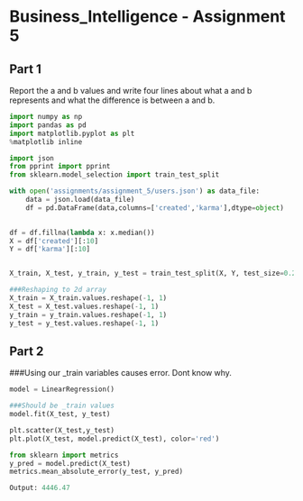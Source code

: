 # Business_Intelligence - Assignment 5

## Part 1

<p>Report the a and b values and write four lines about what a and b represents and what the difference is between a and b.</p>



```python
import numpy as np
import pandas as pd
import matplotlib.pyplot as plt
%matplotlib inline
```


```python
import json
from pprint import pprint
from sklearn.model_selection import train_test_split

with open('assignments/assignment_5/users.json') as data_file:    
    data = json.load(data_file)
    df = pd.DataFrame(data,columns=['created','karma'],dtype=object)
    

df = df.fillna(lambda x: x.median())
X = df['created'][:10]
Y = df['karma'][:10]   


X_train, X_test, y_train, y_test = train_test_split(X, Y, test_size=0.20)

###Reshaping to 2d array
X_train = X_train.values.reshape(-1, 1)
X_test = X_test.values.reshape(-1, 1)
y_train = y_train.values.reshape(-1, 1)
y_test = y_test.values.reshape(-1, 1)

```



## Part 2

###Using our _train variables causes error. Dont know why.


```python
model = LinearRegression()

###Should be _train values 
model.fit(X_test, y_test)
```

```python
plt.scatter(X_test,y_test)
plt.plot(X_test, model.predict(X_test), color='red')
```

```python
from sklearn import metrics
y_pred = model.predict(X_test)
metrics.mean_absolute_error(y_test, y_pred)

Output: 4446.47
```
